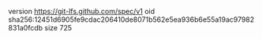 version https://git-lfs.github.com/spec/v1
oid sha256:12451d6905fe9cdac206410de8071b562e5ea936b6e55a19ac97982831a0fcdb
size 725
